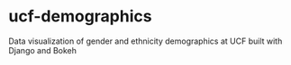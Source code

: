 # ucf-demographics
Data visualization of gender and ethnicity demographics at UCF built with Django and Bokeh
